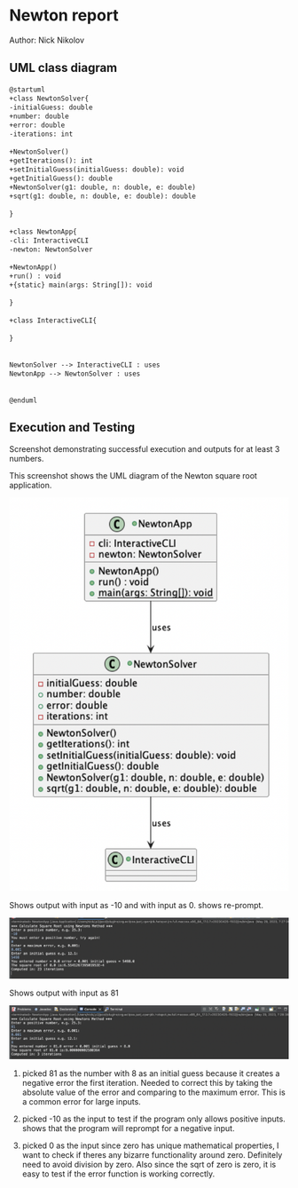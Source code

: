 # Newton report
Author: Nick Nikolov

## UML class diagram
```plantuml
@startuml
+class NewtonSolver{
-initialGuess: double
+number: double
+error: double
-iterations: int

+NewtonSolver()
+getIterations(): int
+setInitialGuess(initialGuess: double): void
+getInitialGuess(): double
+NewtonSolver(g1: double, n: double, e: double)
+sqrt(g1: double, n: double, e: double): double

}

+class NewtonApp{
-cli: InteractiveCLI
-newton: NewtonSolver

+NewtonApp()
+run() : void
+{static} main(args: String[]): void

}

+class InteractiveCLI{

}


NewtonSolver --> InteractiveCLI : uses
NewtonApp --> NewtonSolver : uses


@enduml
```



## Execution and Testing
Screenshot demonstrating successful execution and outputs for at least 3 numbers. 

This screenshot shows the UML diagram of the Newton square root application.

![Example screenshot](NewtonUML.png)

Shows output with input as -10 and with input as 0. shows re-prompt.

![screenshot](newtonoutput1.png)


Shows output with input as 81

![Example screenshot](newtonoutput2.png)


1. picked 81 as the number with 8 as an initial guess because it creates a negative error the first iteration.
Needed to correct this by taking the absolute value of the error and comparing to the maximum error. This is a common error for large inputs. 

2. picked -10 as the input to test if the program only allows positive inputs. shows that the program will reprompt for a negative input.

3. picked 0 as the input since zero has unique mathematical properties, I want to check if theres any bizarre functionality around zero. Definitely need to avoid division by zero. Also since the sqrt of zero is zero, it is easy to test if the error function is working correctly. 


